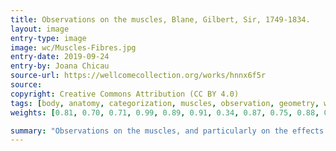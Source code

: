 ```yaml
---
title: Observations on the muscles, Blane, Gilbert, Sir, 1749-1834.
layout: image
entry-type: image
image: wc/Muscles-Fibres.jpg
entry-date: 2019-09-24
entry-by: Joana Chicau
source-url: https://wellcomecollection.org/works/hnnx6f5r
source:
copyright: Creative Commons Attribution (CC BY 4.0)
tags: [body, anatomy, categorization, muscles, observation, geometry, wellcome, orientation, distance, measurement, cutting, cut]
weights: [0.81, 0.70, 0.71, 0.99, 0.89, 0.91, 0.34, 0.87, 0.75, 0.88, 0.01, 0.12]

summary: "Observations on the muscles, and particularly on the effects of their oblique fibres: with an appendix, in which the pretension of Dr. Gilbert Blane, that he first demonstrated the same effect to be produced by oblique muscles as by straight ones, with a less proportional decurtation of fibres, is proved to be unfounded ..."
---
```

